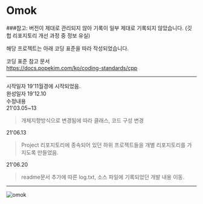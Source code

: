 # Omok
    
###참고: 버전이 제대로 관리되지 않아 기록이 일부 제대로 기록되지 않았습니다. (깃헙 리포지토리 개선 과정 중 정보 유실)      
 
해당 프로젝트는 아래 코딩 표준을 따라 작성되었습니다.   

코딩 표준 참고 문서     
https://docs.popekim.com/ko/coding-standards/cpp      
****    
시작일자  19'11월경에 시작되었음.   
완성일자  19'12.10     
수정내용    
 21'03.05~13
> 개체지향방식으로 변경됨에 따라 클래스, 코드 구성 변경    
	
21'06.13     
> Project 리포지토리에 종속되어 있던 하위 프로젝트들을 개별 리포지토리를 가지도록 만들었음.    
      
21'06.20
> readme문서 추가에 따른 log.txt, 소스 파일에 기록되었던 개발 내용 이동.    



****     
![omok](https://blogfiles.pstatic.net/MjAxOTEyMTBfMjU3/MDAxNTc1OTcwMzc1ODgx.yMzBLBZpb6Lkjk995boncpNHSo0tIzRKeSg8vvg0fwAg.6HMiEP0jrNj2z1jdRTodWgSDZzqmZ33RstDpnyvEJpsg.PNG.bunkete15/image.png "실행 이미지")     

